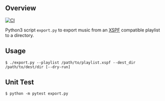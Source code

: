 ## Overview

[![CI](https://github.com/dgoel/export_music/actions/workflows/ci.yml/badge.svg)](https://github.com/dgoel/export_music/actions/workflows/ci.yml)

Python3 script `export.py` to export music from an [XSPF](https://www.xspf.org/) compatible playlist to a directory.

## Usage
```shell
$ ./export.py --playlist /path/to/playlist.xspf --dest_dir /path/to/dest/dir [--dry-run]
```

## Unit Test
```shell
$ python -m pytest export.py
```
